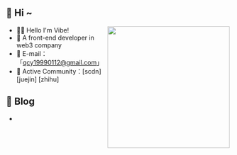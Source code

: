 ## :chocolate_bar: Hi ~ 

<img src="https://media.giphy.com/media/SWoSkN6DxTszqIKEqv/giphy.gif" align="right" height="275" />

- 😶‍🌫️ Hello I'm Vibe!
- 🎃 A front-end developer in web3 company
- 📮 E-mail：「qcy19990112@gmail.com」
- 🍟 Active Community：[scdn]  [juejin]  [zhihu]


## :dart: Blog 

- 
  
